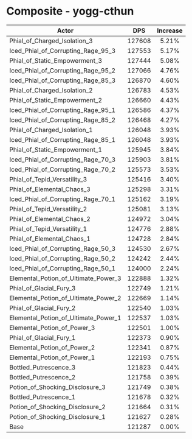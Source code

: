 # Composite - yogg-cthun
| Actor | DPS | Increase |
|---|:---:|:---:|
|Phial_of_Charged_Isolation_3|127608|5.21%|
|Iced_Phial_of_Corrupting_Rage_95_3|127553|5.17%|
|Phial_of_Static_Empowerment_3|127444|5.08%|
|Iced_Phial_of_Corrupting_Rage_95_2|127066|4.76%|
|Iced_Phial_of_Corrupting_Rage_85_3|126870|4.60%|
|Phial_of_Charged_Isolation_2|126783|4.53%|
|Phial_of_Static_Empowerment_2|126660|4.43%|
|Iced_Phial_of_Corrupting_Rage_95_1|126586|4.37%|
|Iced_Phial_of_Corrupting_Rage_85_2|126468|4.27%|
|Phial_of_Charged_Isolation_1|126048|3.93%|
|Iced_Phial_of_Corrupting_Rage_85_1|126048|3.93%|
|Phial_of_Static_Empowerment_1|125945|3.84%|
|Iced_Phial_of_Corrupting_Rage_70_3|125903|3.81%|
|Iced_Phial_of_Corrupting_Rage_70_2|125573|3.53%|
|Phial_of_Tepid_Versatility_3|125416|3.40%|
|Phial_of_Elemental_Chaos_3|125298|3.31%|
|Iced_Phial_of_Corrupting_Rage_70_1|125162|3.19%|
|Phial_of_Tepid_Versatility_2|125081|3.13%|
|Phial_of_Elemental_Chaos_2|124972|3.04%|
|Phial_of_Tepid_Versatility_1|124776|2.88%|
|Phial_of_Elemental_Chaos_1|124728|2.84%|
|Iced_Phial_of_Corrupting_Rage_50_3|124530|2.67%|
|Iced_Phial_of_Corrupting_Rage_50_2|124242|2.44%|
|Iced_Phial_of_Corrupting_Rage_50_1|124000|2.24%|
|Elemental_Potion_of_Ultimate_Power_3|122888|1.32%|
|Phial_of_Glacial_Fury_3|122749|1.21%|
|Elemental_Potion_of_Ultimate_Power_2|122669|1.14%|
|Phial_of_Glacial_Fury_2|122540|1.03%|
|Elemental_Potion_of_Ultimate_Power_1|122537|1.03%|
|Elemental_Potion_of_Power_3|122501|1.00%|
|Phial_of_Glacial_Fury_1|122373|0.90%|
|Elemental_Potion_of_Power_2|122341|0.87%|
|Elemental_Potion_of_Power_1|122193|0.75%|
|Bottled_Putrescence_3|121823|0.44%|
|Bottled_Putrescence_2|121758|0.39%|
|Potion_of_Shocking_Disclosure_3|121749|0.38%|
|Bottled_Putrescence_1|121678|0.32%|
|Potion_of_Shocking_Disclosure_2|121664|0.31%|
|Potion_of_Shocking_Disclosure_1|121627|0.28%|
|Base|121287|0.00%|
